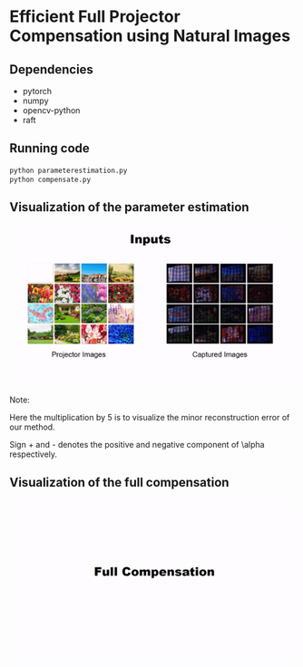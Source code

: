 # Efficient Full Projector Compensation using Natural Images


## Dependencies
* pytorch
* numpy
* opencv-python
* raft


## Running code

```
python parameterestimation.py
python compensate.py
```


## Visualization of the parameter estimation

![estgif](https://github.com/kylin-leo/FullProjectorCompensation/blob/main/gif/opt.gif)

Note:

Here the multiplication by 5 is to visualize the minor reconstruction error of our method.


Sign + and - denotes the positive and negative component of \alpha respectively.


## Visualization of the full compensation

![fullcompgif](https://github.com/kylin-leo/FullProjectorCompensation/blob/main/gif/comp.gif)
